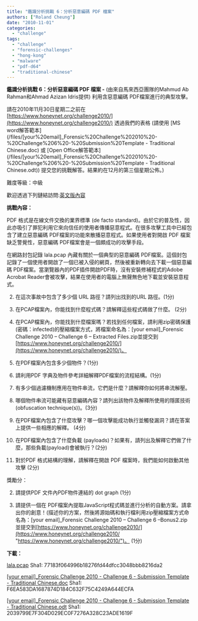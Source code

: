 ```yaml
---
title: "鑑識分析挑戰 6：分析惡意編碼 PDF 檔案"
authors: ["Roland Cheung"]
date: "2010-11-01"
categories: 
  - "challenge"
tags: 
  - "challenge"
  - "forensic-challenges"
  - "hong-kong"
  - "malware"
  - "pdf-d64"
  - "traditional-chinese"
---
```


  

**鑑識分析挑戰 6：分析惡意編碼 PDF 檔案 -** (由來自馬來西亞團隊的Mahmud Ab Rahman和Ahmad Azizan Idris提供) 利用含惡意編碼 PDF檔案進行的典型攻擊。  
  
  
  
  
  
請在2010年11月30日星期二之前在 [https://www.honeynet.org/challenge2010/](https://www.honeynet.org/challenge2010/) 透過我們的表格 (請使用 [MS word解答範本](/files/[your%20email]_Forensic%20Challenge%202010%20-%20Challenge%206%20-%20Submission%20Template - Traditional Chinese.doc) 或 [Open Office解答範本](/files/[your%20email]_Forensic%20Challenge%202010%20-%20Challenge%206%20-%20Submission%20Template - Traditional Chinese.odt)) 提交您的挑戰解答。結果約在12月的第三個星期公佈。)  
  
  
  
  
  
難度等級：中級  
  
  
  
  
歡迎透過下列鏈結訪問:[英文版內容](https://www.honeynet.org/challenges/2010_6_malicious_pdf)  
  
  
  
  
**挑戰內容：**  
  
  
  
  

PDF 格式是在線文件交換的業界標準 (de facto standard)。由於它的普及性，因此亦吸引了罪犯利用它來向信任的使用者傳播惡意程式。在很多攻擊工具中已經包含了建立惡意編碼 PDF檔案的功能來散播惡意程式。如果使用者對開啟 PDF 檔案缺乏警覺性，惡意編碼 PDF檔案會是一個頗成功的攻擊手段。  
  
  
在網路封包記錄 lala.pcap 內藏有關於一個典型的惡意編碼 PDF檔案。這個封包記錄了一個使用者開啟了一個已被入侵的網頁，然後被重新轉向去下載一個惡意編碼 PDF檔案。當瀏覽器內的PDF插件開啟PDF時，沒有安裝修補程式的Adobe Acrobat Reader會被攻擊，結果在使用者的電腦上無聲無色地下載並安裝惡意程式。

  

  
2. 在這次事故中包含了多少個 URL 路徑？請列出找到的URL 路徑。(1分)
  
4. 在PCAP檔案內，你能找到什麼程式碼？請解釋這些程式碼做了什麼。 (2分)
  
6. 在PCAP檔案內，你能找到什麼檔案嗎？若找到任何檔案，請利用zip密碼保護(密碼：infected)的壓縮檔案方式，將檔案命名為：\[your email\]\_Forensic Challenge 2010 – Challenge 6 – Extracted Files.zip並提交到[https://www.honeynet.org/challenge2010/](https://www.honeynet.org/challenge2010/)。
  
8. 在PDF檔案內包含多少個物件？(1分)
  
10. 請利用PDF 字典及物件參考詳細解釋PDF檔案的流程結構。(1分)
  
12. 有多少個過濾機制應用在物件串流，它們是什麼？請解釋你如何將串流解壓。
  
14. 哪個物件串流可能藏有惡意編碼內容？請列出該物件及解釋所使用的隱匿技術 (obfuscation technique(s))。(3分)
  
16. 在PDF檔案內包含了什麼攻擊？哪一個攻擊能成功執行並觸發漏洞？請在答案上提供一些相應的解釋。 (4分)
  
18. 在PDF檔案內包含了什麼負載 (payloads)？如果有，請列出及解釋它們做了什麼，那些負載(payload)會被執行？(2分)
  
20. 對於PDF 格式結構的理解，請解釋在開啟 PDF 檔案時，我們能如何啟動其他攻擊 (2分)
  

  

獎勵分：

  
  

  
2. 請提供PDF 文件內PDF物件連結的 dot graph (1分)
  
4. 請提供一個在 PDF檔案內提取JavaScript程式碼並進行分析的自動方案。請拿出你的創意！(描述你的方案，然後將源始碼和執行檔利用zip壓縮檔案方式命名為：\[your email\]\_Forensic Challenge 2010 – Challenge 6 –Bonus2.zip並提交到[https://www.honeynet.org/challenge2010/](https://www.honeynet.org/challenge2010/ "https://www.honeynet.org/challenge2010/")。 (1分)
  

  

**下載：**  
  
  
[lala.pcap](/files/lala.pcap) Sha1: 77183f064996b18276fd44dfcc3048bbb8216da2  
  
  
[\[your email\]\_Forensic Challenge 2010 - Challenge 6 - Submission Template - Traditional Chinese.doc](/files/[your%20email]_Forensic%20Challenge%202010%20-%20Challenge%206%20-%20Submission%20Template%20-%20Traditional%20Chinese.doc) Sha1: F6EA583DA1687874D184C632F75C4249A644ECFA  
  
  
[\[your email\]\_Forensic Challenge 2010 - Challenge 6 - Submission Template - Traditional Chinese.odt](/files/[your%20email]_Forensic%20Challenge%202010%20-%20Challenge%206%20-%20Submission%20Template%20-%20Traditional%20Chinese.odt) Sha1: 2039799E7F304D029EC0F7276A328C23ADE1619F
